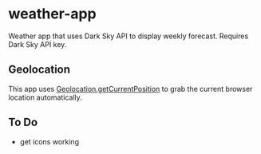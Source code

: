 # weather-app


Weather app that uses Dark Sky API to display weekly forecast. Requires Dark Sky API key.


## Geolocation
This app uses [Geolocation.getCurrentPosition](https://developer.mozilla.org/en-US/docs/Web/api/Geolocation/getCurrentPosition) to grab the current browser location automatically.

## To Do 
* get icons working

